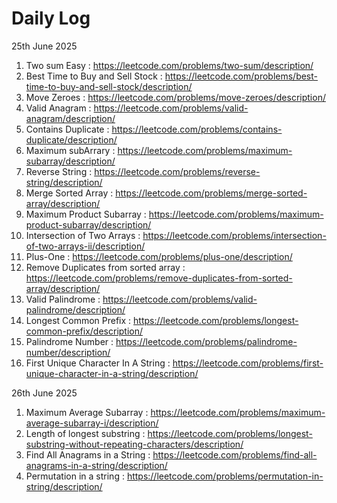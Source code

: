# Daily Log

25th June 2025
1. Two sum Easy : https://leetcode.com/problems/two-sum/description/
2. Best Time to Buy and Sell Stock : https://leetcode.com/problems/best-time-to-buy-and-sell-stock/description/
3. Move Zeroes : https://leetcode.com/problems/move-zeroes/description/
4. Valid Anagram : https://leetcode.com/problems/valid-anagram/description/
5. Contains Duplicate : https://leetcode.com/problems/contains-duplicate/description/
6. Maximum subArrary : https://leetcode.com/problems/maximum-subarray/description/
7. Reverse String : https://leetcode.com/problems/reverse-string/description/
8. Merge Sorted Array : https://leetcode.com/problems/merge-sorted-array/description/
9. Maximum Product Subarray : https://leetcode.com/problems/maximum-product-subarray/description/
10. Intersection of Two Arrays : https://leetcode.com/problems/intersection-of-two-arrays-ii/description/
11. Plus-One : https://leetcode.com/problems/plus-one/description/
12. Remove Duplicates from sorted array : https://leetcode.com/problems/remove-duplicates-from-sorted-array/description/
13. Valid Palindrome : https://leetcode.com/problems/valid-palindrome/description/
14. Longest Common Prefix : https://leetcode.com/problems/longest-common-prefix/description/
15. Palindrome Number : https://leetcode.com/problems/palindrome-number/description/
16. First Unique Character In A String : https://leetcode.com/problems/first-unique-character-in-a-string/description/

26th June 2025
1. Maximum Average Subarray : https://leetcode.com/problems/maximum-average-subarray-i/description/
2. Length of longest substring : https://leetcode.com/problems/longest-substring-without-repeating-characters/description/
3. Find All Anagrams in a String : https://leetcode.com/problems/find-all-anagrams-in-a-string/description/
4. Permutation in a string : https://leetcode.com/problems/permutation-in-string/description/


